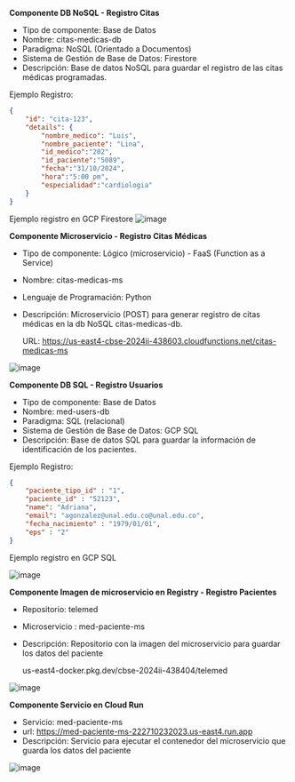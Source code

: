 **Componente DB NoSQL - Registro Citas**

* Tipo de componente: Base de Datos
* Nombre: citas-medicas-db
* Paradigma: NoSQL (Orientado a Documentos)
* Sistema de Gestión de Base de Datos: Firestore
* Descripción: Base de datos NoSQL para guardar el registro de las citas médicas programadas.

Ejemplo Registro:

```json
{
    "id": "cita-123",
    "details": {
        "nombre_medico": "Luis",
        "nombre_paciente": "Lina",
        "id_medico":"202",
        "id_paciente":"5089",
        "fecha":"31/10/2024",
        "hora":"5:00 pm",
        "especialidad":"cardiologia"
    }
}
```
Ejemplo registro en GCP Firestore
![image](https://github.com/user-attachments/assets/31bf2915-a795-49ba-9ebe-f5945737f023)

**Componente Microservicio - Registro Citas Médicas**

* Tipo de componente: Lógico (microservicio) - FaaS (Function as a Service)
* Nombre: citas-medicas-ms
* Lenguaje de Programación: Python
* Descripción: Microservicio (POST) para generar registro de citas médicas en la db NoSQL citas-medicas-db.

  URL: https://us-east4-cbse-2024ii-438603.cloudfunctions.net/citas-medicas-ms

![image](https://github.com/user-attachments/assets/b952cbe1-dcca-4e2f-86d6-84d95225816d)

**Componente DB SQL - Registro Usuarios**

* Tipo de componente: Base de Datos
* Nombre: med-users-db
* Paradigma: SQL (relacional)
* Sistema de Gestión de Base de Datos: GCP SQL
* Descripción: Base de datos SQL para guardar la información de identificación de los pacientes.

Ejemplo Registro:

```json
{
    "paciente_tipo_id" : "1",
    "paciente_id" : "52123",
    "name": "Adriana",
    "email": "agonzalez@unal.edu.co@unal.edu.co",
    "fecha_nacimiento" : "1979/01/01",
    "eps" : "2"
}
```
Ejemplo registro en GCP SQL

![image](https://github.com/user-attachments/assets/4f34567e-712f-4d53-935f-edd9f44eff26)

**Componente Imagen de microservicio en Registry - Registro Pacientes**

* Repositorio: telemed
* Microservicio : med-paciente-ms
* Descripción: Repositorio con la imagen del microservicio para guardar los datos del paciente

  us-east4-docker.pkg.dev/cbse-2024ii-438404/telemed
  
![image](https://github.com/user-attachments/assets/22d77bd0-8a68-4254-a8d5-cc497fa79ce9)

**Componente Servicio en Cloud Run**
* Servicio: med-paciente-ms
* url: https://med-paciente-ms-222710232023.us-east4.run.app
* Descripción: Servicio para ejecutar el contenedor del microservicio que guarda los datos del paciente
  
![image](https://github.com/user-attachments/assets/5c344b02-3cff-4fbf-8c28-325fdcb119e9)




